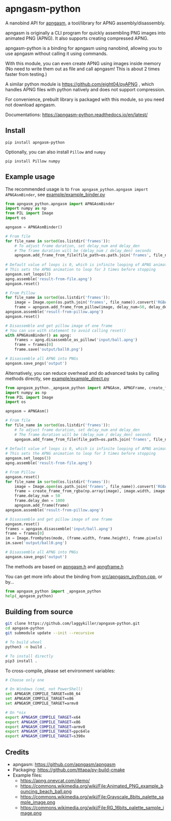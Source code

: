 # apngasm-python

A nanobind API for [apngasm](https://github.com/apngasm/apngasm), a tool/library for APNG assembly/disassembly.

apngasm is originally a CLI program for quickly assembling PNG images into animated PNG (APNG). It also supports creating compressed APNG.

apngasm-python is a binding for apngasm using nanobind, allowing you to use apngasm without calling it using commands.

With this module, you can even create APNG using images inside memory (No need to write them out as file and call apngasm! This is about 2 times faster from testing.)

A similar python module is https://github.com/eight04/pyAPNG , which handles APNG files with python natively and does not support compression.

For convenience, prebuilt library is packaged with this module, so you need not download apngasm.

Documentations: https://apngasm-python.readthedocs.io/en/latest/

## Install
```
pip install apngasm-python
```

Optionally, you can also install `Pillow` and `numpy`
```
pip install Pillow numpy
```

## Example usage
The recommended usage is to `from apngasm_python.apngasm import APNGAsmBinder`, see [example/example_binder.py](example/example_binder.py)
```python
from apngasm_python.apngasm import APNGAsmBinder
import numpy as np
from PIL import Image
import os

apngasm = APNGAsmBinder()

# From file
for file_name in sorted(os.listdir('frames')):
    # To adjust frame duration, set delay_num and delay_den
    # The frame duration will be (delay_num / delay_den) seconds
    apngasm.add_frame_from_file(file_path=os.path.join('frames', file_name), delay_num=100, delay_den=1000)
    
# Default value of loops is 0, which is infinite looping of APNG animation
# This sets the APNG animation to loop for 3 times before stopping
apngasm.set_loops(3)
apng.assemble('result-from-file.apng')
apngasm.reset()

# From Pillow
for file_name in sorted(os.listdir('frames')):
    image = Image.open(os.path.join('frames', file_name)).convert('RGBA')
    frame = apngasm.add_frame_from_pillow(image, delay_num=50, delay_den=1000)
apngasm.assemble('result-from-pillow.apng')
apngasm.reset()

# Disassemble and get pillow image of one frame
# You can use with statement to avoid calling reset()
with APNGAsmBinder() as apng:
    frames = apng.disassemble_as_pillow('input/ball.apng')
    frame = frames[0]
    frame.save('output/ball0.png')

# Disassemble all APNG into PNGs
apngasm.save_pngs('output')
```

Alternatively, you can reduce overhead and do advanced tasks by calling methods directly, see [example/example_direct.py](example/example_direct.py)
```python
from apngasm_python._apngasm_python import APNGAsm, APNGFrame, create_frame_from_rgb, create_frame_from_rgba
import numpy as np
from PIL import Image
import os

apngasm = APNGAsm()

# From file
for file_name in sorted(os.listdir('frames')):
    # To adjust frame duration, set delay_num and delay_den
    # The frame duration will be (delay_num / delay_den) seconds
    apngasm.add_frame_from_file(file_path=os.path.join('frames', file_name), delay_num=100, delay_den=1000)
    
# Default value of loops is 0, which is infinite looping of APNG animation
# This sets the APNG animation to loop for 3 times before stopping
apngasm.set_loops(3)
apng.assemble('result-from-file.apng')

# From Pillow
apngasm.reset()
for file_name in sorted(os.listdir('frames')):
    image = Image.open(os.path.join('frames', file_name)).convert('RGBA')
    frame = create_frame_from_rgba(np.array(image), image.width, image.height)
    frame.delay_num = 50
    frame.delay_den = 1000
    apngasm.add_frame(frame)
apngasm.assemble('result-from-pillow.apng')

# Disassemble and get pillow image of one frame
apngasm.reset()
frames = apngasm.disassemble('input/ball.apng')
frame = frames[0]
im = Image.frombytes(mode, (frame.width, frame.height), frame.pixels)
im.save('output/ball0.png')

# Disassemble all APNG into PNGs
apngasm.save_pngs('output')
```

The methods are based on [apngasm.h](https://github.com/apngasm/apngasm/blob/master/lib/src/apngasm.h) and [apngframe.h](https://github.com/apngasm/apngasm/blob/master/lib/src/apngframe.h)

You can get more info about the binding from [src/apngasm_python.cpp](src/apngasm_python.cpp), or by...

```python
from apngasm_python import _apngasm_python
help(_apngasm_python)
```

## Building from source
```bash
git clone https://github.com/laggykiller/apngasm-python.git
cd apngasm-python
git submodule update --init --recursive

# To build wheel
python3 -m build .

# To install directly
pip3 install .
```

To cross-compile, please set environment variables:
```bash
# Choose only one

# On Windows (cmd, not PowerShell)
set APNGASM_COMPILE_TARGET=x86_64
set APNGASM_COMPILE_TARGET=x86
set APNGASM_COMPILE_TARGET=armv8

# On *nix
export APNGASM_COMPILE_TARGET=x64
export APNGASM_COMPILE_TARGET=x86
export APNGASM_COMPILE_TARGET=armv8
export APNGASM_COMPILE_TARGET=ppc64le
export APNGASM_COMPILE_TARGET=s390x
```

## Credits
- apngasm: https://github.com/apngasm/apngasm
- Packaging: https://github.com/tttapa/py-build-cmake
- Example files:
    - https://apng.onevcat.com/demo/
    - https://commons.wikimedia.org/wiki/File:Animated_PNG_example_bouncing_beach_ball.png
    - https://commons.wikimedia.org/wiki/File:Grayscale_8bits_palette_sample_image.png
    - https://commons.wikimedia.org/wiki/File:RG_16bits_palette_sample_image.png
